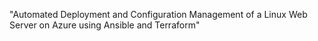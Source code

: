 "Automated Deployment and Configuration Management of a Linux Web Server on Azure using Ansible and Terraform"
